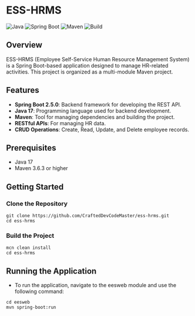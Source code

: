 # ESS-HRMS

![Java](https://img.shields.io/badge/Java-17-blue)
![Spring Boot](https://img.shields.io/badge/Spring%20Boot-2.5.0-brightgreen)
![Maven](https://img.shields.io/badge/Maven-3.6.3-blue)
![Build](https://img.shields.io/badge/Build-Passing-brightgreen)

## Overview

ESS-HRMS (Employee Self-Service Human Resource Management System) is a Spring Boot-based application designed to manage HR-related activities. This project is organized as a multi-module Maven project.

## Features

- **Spring Boot 2.5.0**: Backend framework for developing the REST API.
- **Java 17**: Programming language used for backend development.
- **Maven**: Tool for managing dependencies and building the project.
- **RESTful APIs**: For managing HR data.
- **CRUD Operations**: Create, Read, Update, and Delete employee records.

## Prerequisites

- Java 17
- Maven 3.6.3 or higher

## Getting Started

### Clone the Repository

```
git clone https://github.com/CraftedDevCodeMaster/ess-hrms.git
cd ess-hrms
```

### Build the Project

```
mcn clean install 
cd ess-hrms
```
## Running the Application
- To run the application, navigate to the eesweb module and use the following command:
```
cd eesweb
mvn spring-boot:run
```
